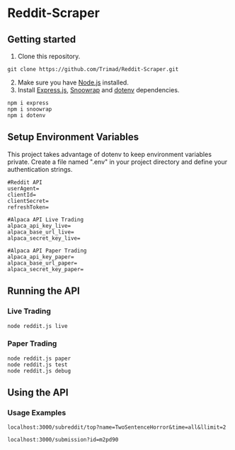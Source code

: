 # Reddit-Scraper

## Getting started
1. Clone this repository.
```
git clone https://github.com/Trimad/Reddit-Scraper.git
```
2. Make sure you have [Node.js](http://nodejs.org/) installed.
3. Install [Express.js](https://expressjs.com/), [Snoowrap](https://github.com/not-an-aardvark/snoowrap) and [dotenv](https://www.npmjs.com/package/dotenv) dependencies.
```
npm i express
npm i snoowrap
npm i dotenv
```
## Setup Environment Variables
This project takes advantage of dotenv to keep environment variables private. Create a file named ".env" in your project directory and define your authentication strings. 
```
#Reddit API
userAgent=
clientId=
clientSecret=
refreshToken=

#Alpaca API Live Trading
alpaca_api_key_live=
alpaca_base_url_live=
alpaca_secret_key_live=

#Alpaca API Paper Trading
alpaca_api_key_paper=
alpaca_base_url_paper=
alpaca_secret_key_paper=
```
## Running the API
### Live Trading
```
node reddit.js live
```
### Paper Trading
```
node reddit.js paper
node reddit.js test
node reddit.js debug
```
## Using the API
### Usage Examples
```
localhost:3000/subreddit/top?name=TwoSentenceHorror&time=all&llimit=2
```
```
localhost:3000/submission?id=m2pd90
```
